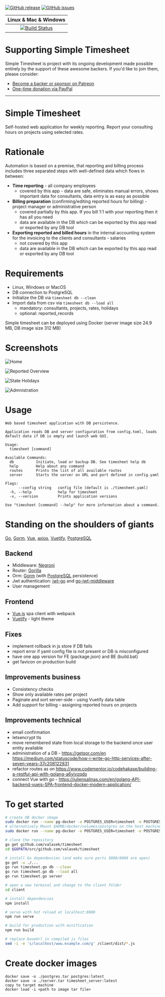 [![GitHub release](https://img.shields.io/github/release-pre/valasek/timesheet.svg)](https://github.com/valasek/timesheet/releases)
[![GitHub issues](https://img.shields.io/github/issues/valasek/timesheet.svg)](https://github.com/valasek/timesheet/issues)


| **Linux & Mac & Windows** |
| :-----------------------: |
| [![Build Status](https://travis-ci.org/valasek/timesheet.svg?branch=master)](https://travis-ci.org/valasek/timesheet) |

# Supporting Simple Timesheet

Simple Timesheet is project with its ongoing development made possible entirely by the support of these awesome backers. If you'd like to join them, please consider:

- [Become a backer or sponsor on Patreon](https://www.patreon.com/valasek)
- [One-time donation via PayPal](https://paypal.me/StanislavValasek)

---

# Simple Timesheet

Self-hosted web application for weekly reporting. Report your consulting hours on projects using selected rates.

# Rationale

Automation is based on a premise, that reporting and billing process includes three separated steps with well-defined data which flows in between:
* **Time reporting** - all company employees
  * covered by this app - data are safe, eliminates manual errors, shows important data for consultants, data entry is as easy as possible
* **Billing preparation** (confirming/editing reported hours for billing) - project manager or administrative person
  * covered partially by this app. If you bill 1:1 with your reporting then it has all you need
  * data are available in the DB which can be exported by this app read or exported by any DB tool
* **Exporting reported and billed hours** in the internal accounting system for the invoicing to the clients and consultants - salaries
  * not covered by this app
  * data are available in the DB which can be exported by this app read or exported by any DB tool

# Requirements

- Linux, Windows or MacOS
- DB connection to PostgreSQL
- Initialize the DB via `timesheet db --clean`
- Import data from csv via `timesheet db --load all`
  - mandatory: consultants, projects, rates, holidays
  - optional: reported_records

Simple timesheet can be deployed using Docker (server image size 24.9 MB, DB image size 312 MB)

# Screenshots

![Home](screenshots/home.png?raw=true "Home")

![Reported Overview](screenshots/reported_overview.png?raw=true "Reported Overview")

![State Holidays](screenshots/holidays.png?raw=true "State Holidays")

![Admnistration](screenshots/administration.png?raw=true "Admnistration")

# Usage

```
Web based timesheet application with DB persistence.

Application reads DB and server configuration from config.toml, loads default data if DB is empty and launch web GUI.

Usage:
  timesheet [command]

Available Commands:
  db          Initiate, load or backup DB. See timesheet help db
  help        Help about any command
  routes      Prints the list of all available routes
  server      Starts the server on URL and port defined in config.yaml

Flags:
      --config string   config file (default is ./timesheet.yaml)
  -h, --help            help for timesheet
  -v, --version         Prints application versions

Use "timesheet [command] --help" for more information about a command.
```

# Standing on the shoulders of giants

[Go](https://golang.org/), [Gorm](https://gorm.io/), [Vue](https://vuejs.org/), [axios](https://github.com/axios/axios), [Vuetify](https://vuetifyjs.com/en/), [PostgreSQL](https://www.postgresql.org/)

## Backend

- Middleware: [Negroni](https://github.com/urfave/negroni)
- Router: [Gorilla](https://github.com/gorilla/mux)
- Orm: [Gorm](https://github.com/jinzhu/gorm) (with [PostgreSQL](https://www.postgresql.org/) persistence)
- Jwt authentication: [jwt-go](https://github.com/dgrijalva/jwt-go) and [go-jwt-middleware](https://github.com/auth0/go-jwt-middleware)
- User management

## Frontend

- [Vue.js](https://vuejs.org/) spa client with webpack
- [Vuetify](https://vuetifyjs.com/en/) - light theme

## Fixes

- implement rollback in js store if DB fails 
- report error if yaml config file is not present or DB is misconfigured
- have one app version for FE (package.json) and BE (build.bat)
- get favicon on production build

## Improvements business

- Consistency checks
- Show only available rates per project
- Paginate and sort server-side - using Vuetify data table
- Add support for billing - assigning reported hours on projects

## Improvements technical

- email confirmation
- letsencrypt tls
- move remembered state from local storage to the backend once user entity available
- administration of a DB - https://getqor.com/en
https://medium.com/statuscode/how-i-write-go-http-services-after-seven-years-37c208122831
- refactor routes as on https://www.codementor.io/codehakase/building-a-restful-api-with-golang-a6yivzqdo
- connect Vue with go - https://juliensalinas.com/en/golang-API-backend-vuejs-SPA-frontend-docker-modern-application/

# To get started

``` bash
# create DB docker image
sudo docker run --name pg-docker -e POSTGRES_USER=timesheet -e POSTGRES_PASSWORD=timesheet -e POSTGRES_DB=timesheet -d -p 5432:5432 postgres
# alternatively Mount $HOME/docker/volumes/postgres on the host machine to the container side volume path /var/lib/postgresql/data created inside the container. This ensures that postgres data persists even after the container is removed.
sudo docker run --name pg-docker -e POSTGRES_USER=timesheet -e POSTGRES_PASSWORD=timesheet -e POSTGRES_DB=timesheet -d -p 5432:5432 -v $HOME/docker/volumes/postgres:/var/lib/postgresql/data  postgres

# clone the repository
go get github.com/valasek/timesheet
cd $GOPATH/src/github.com/valasek/timesheet

# install Go dependencies (and make sure ports 3000/8080 are open)
go get -u ./... 
go run timesheet.go db --clean
go run timesheet.go db --load all
go run timesheet.go server

# open a new terminal and change to the client folder
cd client

# install dependencies
npm install

# serve with hot reload at localhost:8080
npm run serve

# build for production with minification
npm run build

# replace baseUrl in compiled js files
sed -i -e 's/localhost/www.example.com/g' /client/dist/*.js
```

# Create docker images
```
docker save -o ./postgres.tar postgres:latest
docker save -o ./server.tar timesheet_server:latest
copy to target machine
docker load -i <path to image tar file>
```

